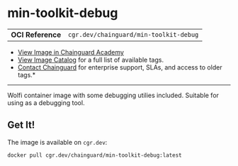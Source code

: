 <!--monopod:start-->
# min-toolkit-debug
| | |
| - | - |
| **OCI Reference** | `cgr.dev/chainguard/min-toolkit-debug` |


* [View Image in Chainguard Academy](https://edu.chainguard.dev/chainguard/chainguard-images/reference/min-toolkit-debug/overview/)
* [View Image Catalog](https://console.enforce.dev/images/catalog) for a full list of available tags.
* [Contact Chainguard](https://www.chainguard.dev/chainguard-images) for enterprise support, SLAs, and access to older tags.*

---
<!--monopod:end-->

<!--overview:start-->
Wolfi container image with some debugging utilies included. Suitable for using as a debugging tool.
<!--overview:end-->

<!--getting:start-->
## Get It!
The image is available on `cgr.dev`:

```
docker pull cgr.dev/chainguard/min-toolkit-debug:latest
```
<!--getting:end-->

<!--body:start-->
<!--body:end-->
